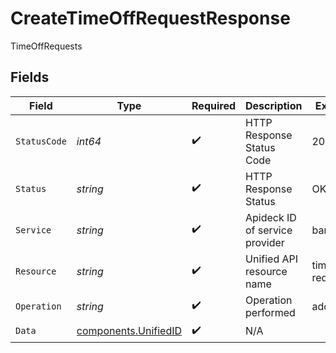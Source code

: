 # CreateTimeOffRequestResponse

TimeOffRequests


## Fields

| Field                                                        | Type                                                         | Required                                                     | Description                                                  | Example                                                      |
| ------------------------------------------------------------ | ------------------------------------------------------------ | ------------------------------------------------------------ | ------------------------------------------------------------ | ------------------------------------------------------------ |
| `StatusCode`                                                 | *int64*                                                      | :heavy_check_mark:                                           | HTTP Response Status Code                                    | 200                                                          |
| `Status`                                                     | *string*                                                     | :heavy_check_mark:                                           | HTTP Response Status                                         | OK                                                           |
| `Service`                                                    | *string*                                                     | :heavy_check_mark:                                           | Apideck ID of service provider                               | bamboohr                                                     |
| `Resource`                                                   | *string*                                                     | :heavy_check_mark:                                           | Unified API resource name                                    | time-off-requests                                            |
| `Operation`                                                  | *string*                                                     | :heavy_check_mark:                                           | Operation performed                                          | add                                                          |
| `Data`                                                       | [components.UnifiedID](../../models/components/unifiedid.md) | :heavy_check_mark:                                           | N/A                                                          |                                                              |